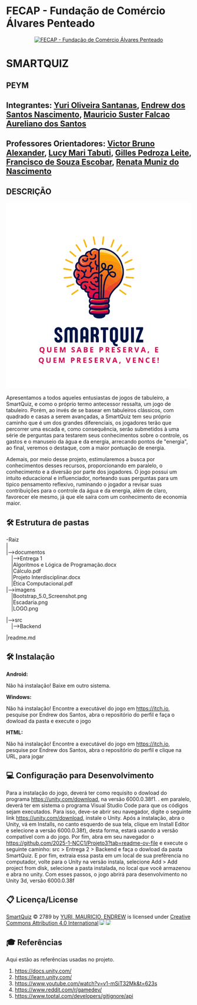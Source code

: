 
# FECAP - Fundação de Comércio Álvares Penteado

<p align="center">
<a href= "https://www.fecap.br/"><img src="https://encrypted-tbn0.gstatic.com/images?q=tbn:ANd9GcRhZPrRa89Kma0ZZogxm0pi-tCn_TLKeHGVxywp-LXAFGR3B1DPouAJYHgKZGV0XTEf4AE&usqp=CAU" alt="FECAP - Fundação de Comércio Álvares Penteado" border="0"></a>
</p>

# SMARTQUIZ

## PEYM

## Integrantes: <a href="https://github.com/yursx">Yuri Oliveira Santanas</a>, <a href="https://github.com/EndrewFMA">Endrew dos Santos Nascimento</a>, <a href="https://github.com/MauSuster">Mauricio Suster Falcao Aureliano dos Santos</a>

## Professores Orientadores: <a href="https://www.linkedin.com/in/victorbarq/">Victor Bruno Alexander</a>, <a href="https://www.linkedin.com/in/lucymari/">Lucy Mari Tabuti</a>, <a href="https://www.linkedin.com/in/gillespleite">Gilles Pedroza Leite</a>, <a href="https://www.linkedin.com/in/franciscoescobar">Francisco de Souza Escobar</a>, <a href="https://www.linkedin.com/in/remuniz">Renata Muniz do Nascimento</a>

## DESCRIÇÃO

<p align="center">
  <img src="https://github.com/2025-1-NCC1/Projeto3/blob/main/imagens/LOGO%20-%20SmartQuiz_page-0001.jpg" alt="LOGO" border="0">
  
  
Apresentamos a todos aqueles entusiastas de jogos de tabuleiro, a SmartQuiz, e como o próprio termo antecessor ressalta, um jogo de tabuleiro. Porém, ao invés
de se basear em tabuleiros clássicos, com quadrado e casas a serem avançadas, a SmartQuiz tem seu próprio caminho que é um dos grandes diferenciais, os jogadores
terão que percorrer uma escada e, como consequência, serão submetidos à uma série de perguntas para testarem seus conhecimentos sobre o controle, os gastos e o
manuseio da água e da energia, arrecando pontos de "energia", ao final, veremos o destaque, com a maior pontuação de energia.

Ademais, por meio desse projeto, estimularemos a busca por conhecimentos desses recursos, proporcionando em paralelo, o conhecimento e a diversão por parte
dos jogadores. O jogo possui um intuito educacional e influenciador, norteando suas perguntas para um tipico pensamento reflexivo, ruminando o jogador a revisar
suas contribuições para o controle da água e da energia, além de claro, favorecer ele mesmo, já que ele saíra com um conhecimento de economia maior.


## 🛠 Estrutura de pastas

-Raiz<br>
|<br>
|-->documentos<br>
  &emsp;|-->Entrega 1<br>
  &emsp;|Algoritmos e Lógica de Programação.docx<br>
  &emsp;|Cálculo.pdf<br>
  &emsp;|Projeto Interdisciplinar.docx<br>
  &emsp;|Ética Computacional.pdf<br>
|-->imagens<br>
&emsp;|Bootstrap_5.0_Screenshot.png<br>
&emsp;|Escadaria.png<br>
&emsp;|LOGO.png<br>

|-->src<br>
  &emsp;|-->Backend<br>
  
|readme.md<br>

## 🛠 Instalação

<b>Android:</b>

Não há instalação! 
Baixe em outro sistema.


<b>Windows:</b>


Não há instalação!
Encontre a executável do jogo em https://itch.io, pesquise por Endrew dos Santos, abra o repositório do perfil e faça o dowload da pasta e execute o jogo



<b>HTML:</b>

Não há instalação!
Encontre a executável do jogo em https://itch.io, pesquise por Endrew dos Santos, abra o repositório do perfil e clique na URL, para jogar


## 💻 Configuração para Desenvolvimento

Para a instalação do jogo, deverá ter como requisito o dowload do programa https://unity.com/download, na versão 6000.0.38f1. .
em paralelo, deverá ter em sistema o programa Visual Studio Code para que os códigos sejam executados. Para isso, deve-se abrir seu navegador,
digite o seguinte link https://unity.com/download, instale o Unity. Após a instalação, abra o Unity, vá em Installs, no canto esquerdo de sua tela, clique em 
Install Editor e selecione a versão 6000.0.38f), desta forma, estará usando a versão compatível com a do jogo. Por fim, abra em seu navegador o 
https://github.com/2025-1-NCC1/Projeto3?tab=readme-ov-file e execute o seguinte caminho: src > Entrega 2 > Backend e faça o dowload da pasta SmartQuiz.
E por fim, extraia essa pasta em um local de sua prefêrencia no computador, volte para o Unity na versão instala, selecione Add > Add project from disk, 
selecione a pasta instalada, no local que você armazenou e abra no unity. Com esses passos, o jogo abrirá para desenvolvimento no Unity 3d, versão 6000.0.38f





## 📋 Licença/License

 <a href="https://github.com/2025-1-NCC1/Projeto3.git">SmartQuiz</a> © 2789 by <a href="https://github.com/yursx https://github.com/EndrewFMA  https://github.com/MauSuster">YURI, MAURICIO, ENDREW</a> is licensed under <a href="https://creativecommons.org/licenses/by/4.0/">Creative Commons Attribution 4.0 International</a><img src="https://mirrors.creativecommons.org/presskit/icons/cc.svg" style="max-width: 1em;max-height:1em;margin-left: .2em;"><img src="https://mirrors.creativecommons.org/presskit/icons/by.svg" style="max-width: 1em;max-height:1em;margin-left: .2em;"> 

## 🎓 Referências

Aqui estão as referências usadas no projeto.

1. <https://docs.unity.com/>
2. <https://learn.unity.com/>
3. <https://www.youtube.com/watch?v=v1-mSiT32Mk&t=623s>
4. <https://www.reddit.com/r/gamedev/>
5. <https://www.toptal.com/developers/gitignore/api>
